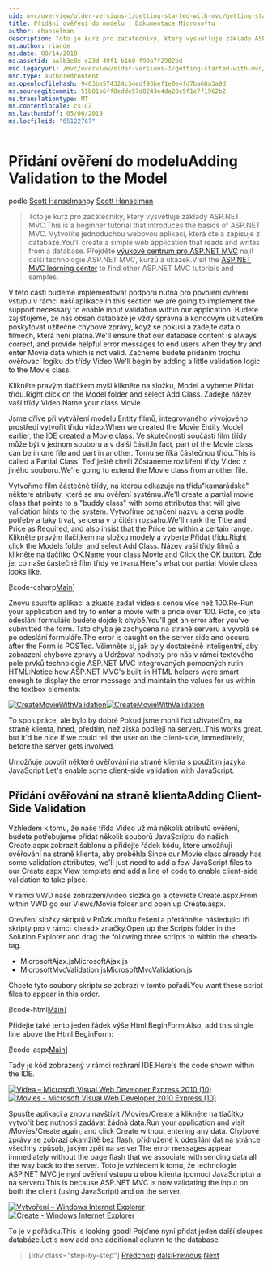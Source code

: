 ```yaml
---
uid: mvc/overview/older-versions-1/getting-started-with-mvc/getting-started-with-mvc-part7
title: Přidání ověření do modelu | Dokumentace Microsoftu
author: shanselman
description: Toto je kurz pro začátečníky, který vysvětluje základy ASP.NET MVC. Vytvořte jednoduchou webovou aplikaci, která čte a zapisuje z databáze.
ms.author: riande
ms.date: 08/14/2010
ms.assetid: aa7b3e8e-e23d-49f1-b160-f99a7f2982bd
msc.legacyurl: /mvc/overview/older-versions-1/getting-started-with-mvc/getting-started-with-mvc-part7
msc.type: authoredcontent
ms.openlocfilehash: 9403be574324c34edf93bef1e0e4fd7ba68a3a9d
ms.sourcegitcommit: 51b01b6ff8edde57d8243e4da28c9f1e7f1962b2
ms.translationtype: MT
ms.contentlocale: cs-CZ
ms.lasthandoff: 05/06/2019
ms.locfileid: "65122767"
---
```

# <a name="adding-validation-to-the-model"></a><span data-ttu-id="b8418-104">Přidání ověření do modelu</span><span class="sxs-lookup"><span data-stu-id="b8418-104">Adding Validation to the Model</span></span>

<span data-ttu-id="b8418-105">podle [Scott Hanselman](https://github.com/shanselman)</span><span class="sxs-lookup"><span data-stu-id="b8418-105">by [Scott Hanselman](https://github.com/shanselman)</span></span>

> <span data-ttu-id="b8418-106">Toto je kurz pro začátečníky, který vysvětluje základy ASP.NET MVC.</span><span class="sxs-lookup"><span data-stu-id="b8418-106">This is a beginner tutorial that introduces the basics of ASP.NET MVC.</span></span> <span data-ttu-id="b8418-107">Vytvoříte jednoduchou webovou aplikaci, která čte a zapisuje z databáze.</span><span class="sxs-lookup"><span data-stu-id="b8418-107">You'll create a simple web application that reads and writes from a database.</span></span> <span data-ttu-id="b8418-108">Přejděte [výukové centrum pro ASP.NET MVC](../../../index.md) najít další technologie ASP.NET MVC, kurzů a ukázek.</span><span class="sxs-lookup"><span data-stu-id="b8418-108">Visit the [ASP.NET MVC learning center](../../../index.md) to find other ASP.NET MVC tutorials and samples.</span></span>

<span data-ttu-id="b8418-109">V této části budeme implementovat podporu nutná pro povolení ověření vstupu v rámci naší aplikace.</span><span class="sxs-lookup"><span data-stu-id="b8418-109">In this section we are going to implement the support necessary to enable input validation within our application.</span></span> <span data-ttu-id="b8418-110">Budete zajišťujeme, že náš obsah databáze je vždy správná a koncovým uživatelům poskytovat užitečné chybové zprávy, když se pokusí a zadejte data o filmech, která není platná.</span><span class="sxs-lookup"><span data-stu-id="b8418-110">We'll ensure that our database content is always correct, and provide helpful error messages to end users when they try and enter Movie data which is not valid.</span></span> <span data-ttu-id="b8418-111">Začneme budete přidáním trochu ověřovací logiku do třídy Video.</span><span class="sxs-lookup"><span data-stu-id="b8418-111">We'll begin by adding a little validation logic to the Movie class.</span></span>

<span data-ttu-id="b8418-112">Klikněte pravým tlačítkem myši klikněte na složku, Model a vyberte Přidat třídu.</span><span class="sxs-lookup"><span data-stu-id="b8418-112">Right click on the Model folder and select Add Class.</span></span> <span data-ttu-id="b8418-113">Zadejte název vaší třídy Video.</span><span class="sxs-lookup"><span data-stu-id="b8418-113">Name your class Movie.</span></span>

<span data-ttu-id="b8418-114">Jsme dříve při vytváření modelu Entity filmů, integrovaného vývojového prostředí vytvořit třídu video.</span><span class="sxs-lookup"><span data-stu-id="b8418-114">When we created the Movie Entity Model earlier, the IDE created a Movie class.</span></span> <span data-ttu-id="b8418-115">Ve skutečnosti součástí film třídy může být v jednom souboru a v další části.</span><span class="sxs-lookup"><span data-stu-id="b8418-115">In fact, part of the Movie class can be in one file and part in another.</span></span> <span data-ttu-id="b8418-116">Tomu se říká částečnou třídu.</span><span class="sxs-lookup"><span data-stu-id="b8418-116">This is called a Partial Class.</span></span> <span data-ttu-id="b8418-117">Teď ještě chvíli Zůstaneme rozšíření třídy Video z jiného souboru.</span><span class="sxs-lookup"><span data-stu-id="b8418-117">We're going to extend the Movie class from another file.</span></span>

<span data-ttu-id="b8418-118">Vytvoříme film částečné třídy, na kterou odkazuje na třídu"kamarádské" některé atributy, které se mu ověření systému.</span><span class="sxs-lookup"><span data-stu-id="b8418-118">We'll create a partial movie class that points to a "buddy class" with some attributes that will give validation hints to the system.</span></span> <span data-ttu-id="b8418-119">Vytvoříme označení názvu a cena podle potřeby a taky trvat, se cena v určitém rozsahu.</span><span class="sxs-lookup"><span data-stu-id="b8418-119">We'll mark the Title and Price as Required, and also insist that the Price be within a certain range.</span></span> <span data-ttu-id="b8418-120">Klikněte pravým tlačítkem na složku modely a vyberte Přidat třídu.</span><span class="sxs-lookup"><span data-stu-id="b8418-120">Right click the Models folder and select Add Class.</span></span> <span data-ttu-id="b8418-121">Název vaší třídy filmů a klikněte na tlačítko OK.</span><span class="sxs-lookup"><span data-stu-id="b8418-121">Name your class Movie and Click the OK button.</span></span> <span data-ttu-id="b8418-122">Zde je, co naše částečné film třídy ve tvaru.</span><span class="sxs-lookup"><span data-stu-id="b8418-122">Here's what our partial Movie class looks like.</span></span>

[!code-csharp[Main](getting-started-with-mvc-part7/samples/sample1.cs)]

<span data-ttu-id="b8418-123">Znovu spusťte aplikaci a zkuste zadat videa s cenou více než 100.</span><span class="sxs-lookup"><span data-stu-id="b8418-123">Re-Run your application and try to enter a movie with a price over 100.</span></span> <span data-ttu-id="b8418-124">Poté, co jste odeslání formuláře budete dojde k chybě.</span><span class="sxs-lookup"><span data-stu-id="b8418-124">You'll get an error after you've submitted the form.</span></span> <span data-ttu-id="b8418-125">Tato chyba je zachycena na straně serveru a vyvolá se po odeslání formuláře.</span><span class="sxs-lookup"><span data-stu-id="b8418-125">The error is caught on the server side and occurs after the Form is POSTed.</span></span> <span data-ttu-id="b8418-126">Všimněte si, jak byly dostatečně inteligentní, aby zobrazení chybové zprávy a Udržovat hodnoty pro nás v rámci textového pole prvků technologie ASP.NET MVC integrovaných pomocných rutin HTML:</span><span class="sxs-lookup"><span data-stu-id="b8418-126">Notice how ASP.NET MVC's built-in HTML helpers were smart enough to display the error message and maintain the values for us within the textbox elements:</span></span>

<span data-ttu-id="b8418-127">[![CreateMovieWithValidation](getting-started-with-mvc-part7/_static/image2.png)](getting-started-with-mvc-part7/_static/image1.png)</span><span class="sxs-lookup"><span data-stu-id="b8418-127">[![CreateMovieWithValidation](getting-started-with-mvc-part7/_static/image2.png)](getting-started-with-mvc-part7/_static/image1.png)</span></span>

<span data-ttu-id="b8418-128">To spolupráce, ale bylo by dobré Pokud jsme mohli říct uživatelům, na straně klienta, hned, předtím, než získá podílejí na serveru.</span><span class="sxs-lookup"><span data-stu-id="b8418-128">This works great, but it'd be nice if we could tell the user on the client-side, immediately, before the server gets involved.</span></span>

<span data-ttu-id="b8418-129">Umožňuje povolit některé ověřování na straně klienta s použitím jazyka JavaScript.</span><span class="sxs-lookup"><span data-stu-id="b8418-129">Let's enable some client-side validation with JavaScript.</span></span>

## <a name="adding-client-side-validation"></a><span data-ttu-id="b8418-130">Přidání ověřování na straně klienta</span><span class="sxs-lookup"><span data-stu-id="b8418-130">Adding Client-Side Validation</span></span>

<span data-ttu-id="b8418-131">Vzhledem k tomu, že naše třída Video už má několik atributů ověření, budete potřebujeme přidat několik souborů JavaScriptu do našich Create.aspx zobrazit šablonu a přidejte řádek kódu, které umožňují ověřování na straně klienta, aby proběhla.</span><span class="sxs-lookup"><span data-stu-id="b8418-131">Since our Movie class already has some validation attributes, we'll just need to add a few JavaScript files to our Create.aspx View template and add a line of code to enable client-side validation to take place.</span></span>

<span data-ttu-id="b8418-132">V rámci VWD naše zobrazení/video složka go a otevřete Create.aspx.</span><span class="sxs-lookup"><span data-stu-id="b8418-132">From within VWD go our Views/Movie folder and open up Create.aspx.</span></span>

<span data-ttu-id="b8418-133">Otevření složky skriptů v Průzkumníku řešení a přetáhněte následující tři skripty pro v rámci &lt;head&gt; značky.</span><span class="sxs-lookup"><span data-stu-id="b8418-133">Open up the Scripts folder in the Solution Explorer and drag the following three scripts to within the &lt;head&gt; tag.</span></span>

- <span data-ttu-id="b8418-134">MicrosoftAjax.js</span><span class="sxs-lookup"><span data-stu-id="b8418-134">MicrosoftAjax.js</span></span>
- <span data-ttu-id="b8418-135">MicrosoftMvcValidation.js</span><span class="sxs-lookup"><span data-stu-id="b8418-135">MicrosoftMvcValidation.js</span></span>

<span data-ttu-id="b8418-136">Chcete tyto soubory skriptu se zobrazí v tomto pořadí.</span><span class="sxs-lookup"><span data-stu-id="b8418-136">You want these script files to appear in this order.</span></span>

[!code-html[Main](getting-started-with-mvc-part7/samples/sample2.html)]

<span data-ttu-id="b8418-137">Přidejte také tento jeden řádek výše Html.BeginForm:</span><span class="sxs-lookup"><span data-stu-id="b8418-137">Also, add this single line above the Html.BeginForm:</span></span>

[!code-aspx[Main](getting-started-with-mvc-part7/samples/sample3.aspx)]

<span data-ttu-id="b8418-138">Tady je kód zobrazený v rámci rozhraní IDE.</span><span class="sxs-lookup"><span data-stu-id="b8418-138">Here's the code shown within the IDE.</span></span>

<span data-ttu-id="b8418-139">[![Videa – Microsoft Visual Web Developer Express 2010 (10)](getting-started-with-mvc-part7/_static/image4.png)](getting-started-with-mvc-part7/_static/image3.png)</span><span class="sxs-lookup"><span data-stu-id="b8418-139">[![Movies - Microsoft Visual Web Developer 2010 Express (10)](getting-started-with-mvc-part7/_static/image4.png)](getting-started-with-mvc-part7/_static/image3.png)</span></span>

<span data-ttu-id="b8418-140">Spusťte aplikaci a znovu navštívit /Movies/Create a klikněte na tlačítko vytvořit bez nutnosti zadávat žádná data.</span><span class="sxs-lookup"><span data-stu-id="b8418-140">Run your application and visit /Movies/Create again, and click Create without entering any data.</span></span> <span data-ttu-id="b8418-141">Chybové zprávy se zobrazí okamžitě bez flash, přidružené k odesílání dat na stránce všechny způsob, jakým zpět na server.</span><span class="sxs-lookup"><span data-stu-id="b8418-141">The error messages appear immediately without the page flash that we associate with sending data all the way back to the server.</span></span> <span data-ttu-id="b8418-142">Toto je vzhledem k tomu, že technologie ASP.NET MVC je nyní ověření vstupu u obou klienta (pomocí JavaScriptu) a na serveru.</span><span class="sxs-lookup"><span data-stu-id="b8418-142">This is because ASP.NET MVC is now validating the input on both the client (using JavaScript) and on the server.</span></span>

<span data-ttu-id="b8418-143">[![Vytvoření – Windows Internet Explorer](getting-started-with-mvc-part7/_static/image6.png)](getting-started-with-mvc-part7/_static/image5.png)</span><span class="sxs-lookup"><span data-stu-id="b8418-143">[![Create - Windows Internet Explorer](getting-started-with-mvc-part7/_static/image6.png)](getting-started-with-mvc-part7/_static/image5.png)</span></span>

<span data-ttu-id="b8418-144">To je v pořádku.</span><span class="sxs-lookup"><span data-stu-id="b8418-144">This is looking good!</span></span> <span data-ttu-id="b8418-145">Pojďme nyní přidat jeden další sloupec databáze.</span><span class="sxs-lookup"><span data-stu-id="b8418-145">Let's now add one additional column to the database.</span></span>

> [!div class="step-by-step"]
> <span data-ttu-id="b8418-146">[Předchozí](getting-started-with-mvc-part6.md)
> [další](getting-started-with-mvc-part8.md)</span><span class="sxs-lookup"><span data-stu-id="b8418-146">[Previous](getting-started-with-mvc-part6.md)
[Next](getting-started-with-mvc-part8.md)</span></span>
